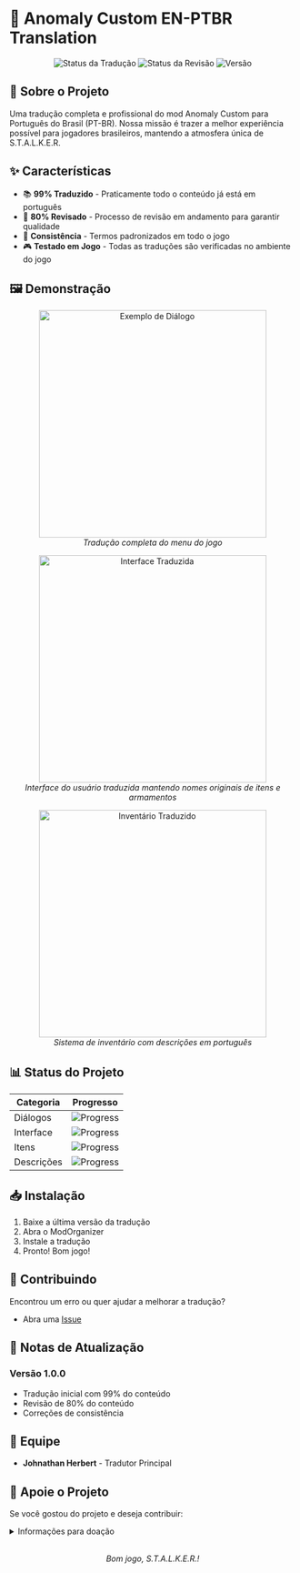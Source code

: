 # 🌟 Anomaly Custom EN-PTBR Translation

<div align="center">

![Status da Tradução](https://img.shields.io/badge/Tradução-99%25-brightgreen)
![Status da Revisão](https://img.shields.io/badge/Revisão-80%25-yellow)
![Versão](https://img.shields.io/badge/Versão-1.0.0-blue)

</div>

## 📖 Sobre o Projeto

Uma tradução completa e profissional do mod Anomaly Custom para Português do Brasil (PT-BR). Nossa missão é trazer a melhor experiência possível para jogadores brasileiros, mantendo a atmosfera única de S.T.A.L.K.E.R.

## ✨ Características

- 📚 **99% Traduzido** - Praticamente todo o conteúdo já está em português
- 📝 **80% Revisado** - Processo de revisão em andamento para garantir qualidade
- 🔄 **Consistência** - Termos padronizados em todo o jogo
- 🎮 **Testado em Jogo** - Todas as traduções são verificadas no ambiente do jogo

## 🖼️ Demonstração

<p align="center">
  <img src="../assets/unknown_2024.11.19-00.02.png" alt="Exemplo de Diálogo" width="400"/>
  <br>
  <em>Tradução completa do menu do jogo</em>
</p>

<p align="center">
  <img src="../assets/unknown_2024.11.19-00.15.png" alt="Interface Traduzida" width="400"/>
  <br>
  <em>Interface do usuário traduzida mantendo nomes originais de itens e armamentos</em>
</p>

<p align="center">
  <img src="../assets/unknown_2024.11.19-00.13.png" alt="Inventário Traduzido" width="400"/>
  <br>
  <em>Sistema de inventário com descrições em português</em>
</p>

## 📊 Status do Projeto

| Categoria | Progresso |
|-----------|-----------|
| Diálogos | ![Progress](https://progress-bar.dev/99/?width=200) |
| Interface | ![Progress](https://progress-bar.dev/100/?width=200) |
| Itens | ![Progress](https://progress-bar.dev/98/?width=200) |
| Descrições | ![Progress](https://progress-bar.dev/95/?width=200) |

## 📥 Instalação

1. Baixe a última versão da tradução
2. Abra o ModOrganizer
3. Instale a tradução
4. Pronto! Bom jogo!

## 🤝 Contribuindo

Encontrou um erro ou quer ajudar a melhorar a tradução? 
- Abra uma [Issue](https://github.com/seu-usuario/AnomalyCustomEN-PTBR-translation/issues)


## 📝 Notas de Atualização

### Versão 1.0.0
- Tradução inicial com 99% do conteúdo
- Revisão de 80% do conteúdo
- Correções de consistência

## 👥 Equipe

- **Johnathan Herbert** - Tradutor Principal

## 💝 Apoie o Projeto

Se você gostou do projeto e deseja contribuir:

<details>
<summary>Informações para doação</summary>

**Chave Pix:** `016508d2-3500-4f82-9b67-07a9c7710861`

<p align="center">
  <img src="../assets/qrcode.jpeg" alt="QR Code Pix" width="150"/>
</p>

</details>

<p align="center">
  <br>
  <em>Bom jogo, S.T.A.L.K.E.R.!</em>
</p>